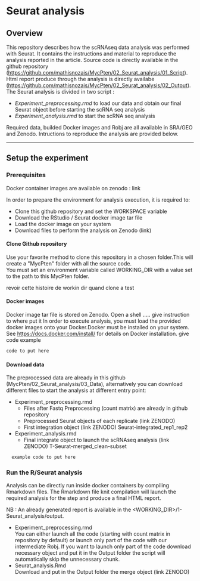 # Seurat analysis
## Overview
This repository describes how the scRNAseq data analysis was performed with Seurat. It contains the instructions and material to reproduce the analysis reported in the article.
Source code is directly available in the github repository (https://github.com/mathisnozais/MycPten/02_Seurat_analysis/01_Script).
Html report produce through the analysis is directly availabe (https://github.com/mathisnozais/MycPten/02_Seurat_analysis/02_Output).
The Seurat analysis is divided in two script :
- *Experiment_preprocessing.rmd* to load our data and obtain our final Seurat object before starting the scRNA seq analysis
- *Experiment_analysis.rmd* to start the scRNA seq analysis

Required data, builded Docker images and Robj are all available in SRA/GEO and Zenodo. Intructions to reproduce the analysis are provided below.

---

## Setup the experiment
### Prerequisites
Docker container images are available on zenodo : link

In order to prepare the environment for analysis execution, it is required to:
- Clone this github repository and set the WORKSPACE variable
- Download the RStudio / Seurat docker image tar file
- Load the docker image on your system
- Download files to perform the analysis on Zenodo (link)

#### Clone Github repository
Use your favorite method to clone this repository in a chosen folder.This will create a "MycPten" folder with all the source code. <br/>
You must set an environment variable called WORKING_DIR with a value set to the path to this MycPten folder.

revoir cette histoire de workin dir quand clone a test

#### Docker images
Docker image tar file is stored on Zenodo. Open a shell ..... give instruction to where put it
In order to execute analysis, you must load the provided docker images onto your Docker.Docker must be installed on your system. See https://docs.docker.com/install/ for details on Docker installation.
give code example
```bash
code to put here
```
#### Download data
The preprocessed data are already in this github (MycPten/02_Seurat_analysis/03_Data), alternatively you can download different files to start the analysis at different entry point:
- Experiment_preprocessing.rmd
  - Files after Fastq Preprocessing (count matrix) are already in github repository
  - Preprocessed Seurat objects of each replicate (link ZENODO)
  - First integration object (link ZENODO) Seurat-integrated_rep1_rep2
- Experiment_analysis.rmd
  - Final integrate object to launch the scRNAseq analysis (link ZENODO) T-Seurat-merged_clean-subset

```bash
  example code to put here
```

### Run the R/Seurat analysis
Analysis can be directly run inside docker containers by compiling Rmarkdown files. The Rmarkdown file knit compilation will launch the required analysis for the step and produce a final HTML report.

NB : An already generated report is available in the <WORKING_DIR>/1-Seurat_analysis/output.

- Experiment_preprocessing.rmd <br/>
You can either launch all the code (starting with count matrix in repository by default) or launch only part of the code with our intermediate Robj.
If you want to launch only part of the code download necessary object and put it in the Output folder the script will automatically skip the unnecessary chunk.
- Seurat_analysis.Rmd <br/>
Download and put in the Output folder the merge object (link ZENODO)
